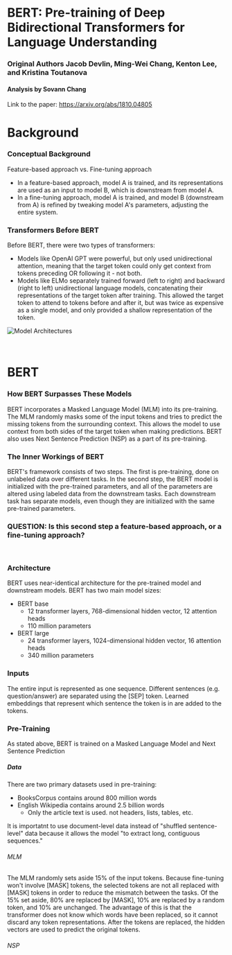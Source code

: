 # BERT: Pre-training of Deep Bidirectional Transformers for Language Understanding
### Original Authors Jacob Devlin, Ming-Wei Chang, Kenton Lee, and Kristina Toutanova
#### Analysis by Sovann Chang

Link to the paper: https://arxiv.org/abs/1810.04805

# Background
### Conceptual Background
Feature-based approach vs. Fine-tuning approach
  - In a feature-based approach, model A is trained, and its representations are used as an input to model B, which is downstream from model A.
  - In a fine-tuning approach, model A is trained, and model B (downstream from A) is refined by tweaking model A's parameters, adjusting the entire system.

### Transformers Before BERT
Before BERT, there were two types of transformers:

  - Models like OpenAI GPT were powerful, but only used unidirectional attention, meaning that the target token could only get context from tokens preceding OR following it - not both.
  - Models like ELMo separately trained forward (left to right) and backward (right to left) unidirectional language models, concatenating their representations of the target token after training. This allowed the target token to attend to tokens before and after it, but was twice as expensive as a single model, and only provided a shallow representation of the token.

![Model Architectures](https://user-images.githubusercontent.com/59686399/223591492-69761df3-d0fc-4439-846f-a8df4fffb62b.png)

<br>

#  BERT
### How BERT Surpasses These Models
BERT incorporates a Masked Language Model (MLM) into its pre-training. The MLM randomly masks some of the input tokens and tries to predict the missing tokens from the surrounding context. This allows the model to use context from both sides of the target token when making predictions. BERT also uses Next Sentence Prediction (NSP) as a part of its pre-training.

### The Inner Workings of BERT
BERT's framework consists of two steps. The first is pre-training, done on unlabeled data over different tasks. In the second step, the BERT model is initialized with the pre-trained parameters, and all of the parameters are altered using labeled data from the downstream tasks. Each downstream task has separate models, even though they are initialized with the same pre-trained parameters.

### QUESTION: Is this second step a feature-based approach, or a fine-tuning approach?

<br>

### Architecture
BERT uses near-identical architecture for the pre-trained model and downstream models. 
BERT has two main model sizes: 
  - BERT base 
    - 12 transformer layers, 768-dimensional hidden vector, 12 attention heads
    - 110 million parameters
  - BERT large 
    - 24 transformer layers, 1024-dimensional hidden vector, 16 attention heads 
    - 340 million parameters

### Inputs
The entire input is represented as one sequence. Different sentences (e.g. question/answer) are separated using the [SEP] token. Learned embeddings that represent which sentence the token is in are added to the tokens.
    
### Pre-Training
As stated above, BERT is trained on a Masked Language Model and Next Sentence Prediction

##### Data
There are two primary datasets used in pre-training:
- BooksCorpus contains around 800 million words
- English Wikipedia contains around 2.5 billion words
  - Only the article text is used. not headers, lists, tables, etc.

It is importatnt to use document-level data instead of "shuffled sentence-level" data because it allows the model "to extract long, contiguous sequences."

###### MLM
The MLM randomly sets aside 15% of the input tokens. Because fine-tuning won't involve [MASK] tokens, the selected tokens are not all replaced with [MASK] tokens in order to reduce the mismatch between the tasks. Of the 15% set aside, 80% are replaced by [MASK], 10% are replaced by a random token, and 10% are unchanged. The advantage of this is that the transformer does not know which words have been replaced, so it cannot discard any token representations. After the tokens are replaced, the hidden vectors are used to predict the original tokens.

###### NSP
